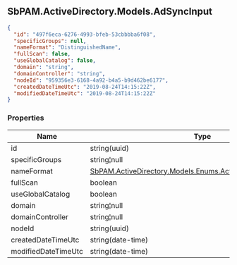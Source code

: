 
<h2 id="tocS_SbPAM.ActiveDirectory.Models.AdSyncInput">SbPAM.ActiveDirectory.Models.AdSyncInput</h2>

<a id="schemasbpam.activedirectory.models.adsyncinput"></a>
<a id="schema_SbPAM.ActiveDirectory.Models.AdSyncInput"></a>
<a id="tocSsbpam.activedirectory.models.adsyncinput"></a>
<a id="tocssbpam.activedirectory.models.adsyncinput"></a>

```json
{
  "id": "497f6eca-6276-4993-bfeb-53cbbbba6f08",
  "specificGroups": null,
  "nameFormat": "DistinguishedName",
  "fullScan": false,
  "useGlobalCatalog": false,
  "domain": "string",
  "domainController": "string",
  "nodeId": "959356e3-6168-4a92-b4a5-b9d462be6177",
  "createdDateTimeUtc": "2019-08-24T14:15:22Z",
  "modifiedDateTimeUtc": "2019-08-24T14:15:22Z"
}

```

### Properties

|Name|Type|Required|Restrictions|Description|
|---|---|---|---|---|
|id|string(uuid)|false|none|none|
|specificGroups|string¦null|false|none|none|
|nameFormat|[SbPAM.ActiveDirectory.Models.Enums.ActiveDirectoryNameFormat](../Models/sbpam.activedirectory.models.enums.activedirectorynameformat.md)|false|none|none|
|fullScan|boolean|false|none|none|
|useGlobalCatalog|boolean|false|none|none|
|domain|string¦null|false|none|none|
|domainController|string¦null|false|none|none|
|nodeId|string(uuid)|false|none|none|
|createdDateTimeUtc|string(date-time)|false|none|none|
|modifiedDateTimeUtc|string(date-time)|false|none|none|


